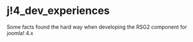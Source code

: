 # j!4_dev_experiences
Some facts found the hard way when developing the RSG2 component for joomla! 4.x
